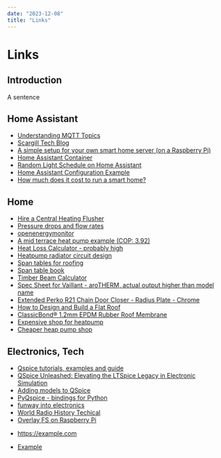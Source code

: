 ```yaml
---
date: "2023-12-08"
title: "Links"
---
```

<!-- markdownlint-disable MD025 -->
# Links
<!-- markdownlint-enable MD025 -->

## Introduction

A sentence

## Home Assistant

* [Understanding MQTT Topics](http://www.steves-internet-guide.com/understanding-mqtt-topics/)
* [Scargill Tech Blog](https://tech.scargill.net/)
* [A simple setup for your own smart home server (on a Raspberry Pi)](https://github.com/OliverHi/smarthomeserver)
* [Home Assistant Container](https://sequr.be/blog/2022/08/home-assistant-container-part-1-install-debian-docker-and-portainer/)
* [Random Light Schedule on Home Assistant](https://community.home-assistant.io/t/random-light-schedule/10135/16)
* [Home Assistant Configuration Example](https://github.com/arsaboo/homeassistant-config)
* [How much does it cost to run a smart home?](https://notenoughtech.com/home-automation/smart-lights-wont-save-you-money/#google_vignette)

## Home

* [Hire a Central Heating Flusher](https://www.hss.com/hire/p/central-heating-flusher)
* [Pressure drops and flow rates](https://heatpumps.co.uk/technical/pressure-drops-flow-rates/)
* [openenergymonitor](https://shop.openenergymonitor.com/)
* [A mid terrace heat pump example (COP: 3.92)](https://www.youtube.com/watch?v=m2-_x0XZUSM)
* [Heat Loss Calculator - probably high](https://heatpunk.co.uk/loggedout)
* [Heatpump radiator circuit design](https://trystanlea.org.uk/heatpumpradiators)
* [Span tables for roofing](https://www.labcwarranty.co.uk/hubfs/Blog/Blog%20PDFs/labcw-tech-update-trada-span-tables.pdf)
* [Span table book](https://bookshop.bmtrada.com/bookshop/view/ea646d16-d0eb-44ce-9270-b9427728ace4)
* [Timber Beam Calculator](https://www.timberbeamcalculator.co.uk/en-gb/)
* [Spec Sheet for Vaillant - aroTHERM, actual output higher than model name](https://www.vaillant.co.uk/downloads/aproducts/renewables-1/arotherm-plus/arotherm-plus-spec-sheet-1892564.pdf)
* [Extended Perko R21 Chain Door Closer - Radius Plate - Chrome](https://www.ironmongerydirect.co.uk/product/extended-perko-r21-chain-door-closer-radius-plate-chrome-881923)
* [How to Design and Build a Flat Roof](https://www.diydoctor.org.uk/projects/building_a_flat_roof.htm)
* [ClassicBond® 1.2mm EPDM Rubber Roof Membrane](https://www.rubber4roofs.co.uk/classicbond-one-piece-epdm-rubber-roof-covering-1-20mm)
* [Expensive shop for heatpump](https://www.cityplumbing.co.uk/p/vaillant-arotherm-plus-10kw-with-hydraulic-module-0010037209/p/477544#fo_c=2832&fo_k=71f677e3149bd6ff8dce19049c069852&fo_s=binggb?utm_source=rakuten&utm_medium=affiliate&utm_campaign=2454844:Sovrn+%28formerly+Viglink%29&utm_content=10&utm_term=uknetwork&ranMID=44920&ranEAID=je6NUbpObpQ&ranSiteID=je6NUbpObpQ-k53PU9yeJ.Fx8M3MzHZKtg)
* [Cheaper heap pump shop](https://www.theheatpumpwarehouse.co.uk/)

## Electronics, Tech

* [Qspice tutorials, examples and guide](https://github.com/KSKelvin-Github/Qspice/tree/main)
* [QSpice Unleashed: Elevating the LTSpice Legacy in Electronic Simulation](https://www.electromaker.io/blog/article/qtspice-unleashed-elevating-the-ltspice-legacy-in-electronic-simulation)
* [Adding models to QSpice](https://forum.qorvo.com/t/adding-model-files-to-qspice/14963)
* [PyQspice - bindings for Python](https://github.com/Qorvo/PyQSPICE/tree/main)
* [funway into electronics](https://archive.org/details/funway_into_electronics/funway_into_electronics_vol_1_22nd_printing/)
* [World Radio History Techical](https://www.worldradiohistory.com/Home-Tech.htm)
* [Overlay FS on Raspberry Pi](https://forums.raspberrypi.com/viewtopic.php?t=254144)

<!-- markdownlint-disable MD034 -->
* https://example.com
<!-- markdownlint-enable MD034 -->
* [Example](https://example.com)
